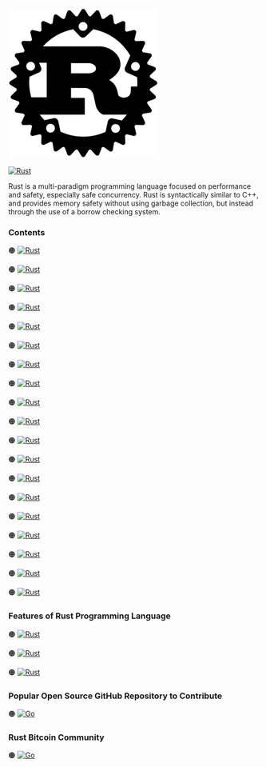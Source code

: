 ![Rust-logo](https://github.com/shafiunmiraz0/Rust-Crash-Course/blob/main/Asset/Rust.png)

[![Rust](https://img.shields.io/badge/Rust%20Programming-Language-A7780C?style=for-the-badge)](https://www.rust-lang.org/)

Rust is a multi-paradigm programming language focused on performance and safety, especially safe concurrency. Rust is syntactically similar to C++, and provides memory safety without using garbage collection, but instead through the use of a borrow checking system.
### Contents

🟠 [![Rust](https://img.shields.io/badge/Introduction%20of-Rust%20Programming%20Language-A7780C?style=flat)](https://github.com/shafiunmiraz0/Rust-Crash-Course/tree/main/Introduction)

🟠 [![Rust](https://img.shields.io/badge/Install-Rust-A7780C?style=flat)](https://github.com/shafiunmiraz0/Rust-Crash-Course/tree/main/Install%20Rust)

🟠 [![Rust](https://img.shields.io/badge/Creating%20a-file-A7780C?style=flat)](https://github.com/shafiunmiraz0/Rust-Crash-Course/tree/main/Creating%20a%20file)

🟠 [![Rust](https://img.shields.io/badge/Cargo%20Init-&%20Build-A7780C?style=flat)](https://github.com/shafiunmiraz0/Rust-Crash-Course/tree/main/Cargo%20Init%20%26%20Build)

🟠 [![Rust](https://img.shields.io/badge/Print-&%20Formatting-A7780C?style=flat)](https://github.com/shafiunmiraz0/Rust-Crash-Course/tree/main/Print%20%26%20Formatting)

🟠 [![Rust](https://img.shields.io/badge/Introduction%20to-Variables-A7780C?style=flat)](https://github.com/shafiunmiraz0/Rust-Crash-Course/tree/main/Variables)

🟠 [![Rust](https://img.shields.io/badge/Introduction%20to-Data%20Types-A7780C?style=flat)](https://github.com/shafiunmiraz0/Rust-Crash-Course/tree/main/Data%20Types)

🟠 [![Rust](https://img.shields.io/badge/Introduction%20to-Strings-A7780C?style=flat)](https://github.com/shafiunmiraz0/Rust-Crash-Course/tree/main/Strings)

🟠 [![Rust](https://img.shields.io/badge/Introduction%20to-Tuples-A7780C?style=flat)](https://github.com/shafiunmiraz0/Rust-Crash-Course/tree/main/Tuples)

🟠 [![Rust](https://img.shields.io/badge/Introduction%20to-Arrays-A7780C?style=flat)](https://github.com/shafiunmiraz0/Rust-Crash-Course/tree/main/Arrays)

🟠 [![Rust](https://img.shields.io/badge/Introduction%20to-Vectors-A7780C?style=flat)](https://github.com/shafiunmiraz0/Rust-Crash-Course/tree/main/Vectors)

🟠 [![Rust](https://img.shields.io/badge/Introduction%20to-Recover-A7780C?style=flat)](https://github.com/shafiunmiraz0/Rust-Crash-Course/tree/main/Recover)

🟠 [![Rust](https://img.shields.io/badge/Introduction%20to-Conditionals-A7780C?style=flat)](https://github.com/shafiunmiraz0/Rust-Crash-Course/tree/main/Conditionals)

🟠 [![Rust](https://img.shields.io/badge/Introduction%20to-Loops-A7780C?style=flat)](https://github.com/shafiunmiraz0/Rust-Crash-Course/tree/main/Loops)

🟠 [![Rust](https://img.shields.io/badge/Introduction%20to-Functions-A7780C?style=flat)](https://github.com/shafiunmiraz0/Rust-Crash-Course/tree/main/Functions)

🟠 [![Rust](https://img.shields.io/badge/Introduction%20to-Pointers%20&%20Reference-A7780C?style=flat)](https://github.com/shafiunmiraz0/Rust-Crash-Course/tree/main/Pointers%20%26%20Reference)

🟠 [![Rust](https://img.shields.io/badge/Introduction%20to-Structs-A7780C?style=flat)](https://github.com/shafiunmiraz0/Rust-Crash-Course/tree/main/Structs)

🟠 [![Rust](https://img.shields.io/badge/Introduction%20to-Enums-A7780C?style=flat)](https://github.com/shafiunmiraz0/Rust-Crash-Course/tree/main/Enums)

🟠 [![Rust](https://img.shields.io/badge/Introduction%20to-Command%20Line%20Args-A7780C?style=flat)](https://github.com/shafiunmiraz0/Rust-Crash-Course/tree/main/Command%20Line%20Args)

### Features of Rust Programming Language

🟠 [![Rust](https://img.shields.io/badge/Game-Engines-A7780C?style=flat)]()

🟠 [![Rust](https://img.shields.io/badge/Operating-Systems-A7780C?style=flat)]()

🟠 [![Rust](https://img.shields.io/badge/File-Systems-A7780C?style=flat)]()

### Popular Open Source GitHub Repository to Contribute

🟠 [![Go](https://img.shields.io/badge/Rust-Lang-A7780C?style=flat)](https://github.com/rust-lang/rust)

### Rust Bitcoin Community 

🟠 [![Go](https://img.shields.io/badge/Rust-Bitcoin%20Community-A7780C?style=flat)](https://github.com/rust-bitcoin)
